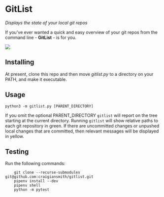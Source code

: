 # GitList
_Displays the state of your local git repos_

If you've ever wanted a quick and easy overview of your git repos from the
command line - **GitList** - is for you.

![](images/gitlist-output.jpg)

## Installing

At present, clone this repo and then move _gitlist.py_ to a directory on your
PATH, and make it executable.

## Usage

`python3 -m gitlist.py [PARENT_DIRECTORY]`

If you omit the optional PARENT\_DIRECTORY `gitlist` will report on the tree
starting at the current directory. Running `gitlist` will show relative paths to
each git repository in green. If there are uncommitted changes or unpushed local
changes that are committed, then relevant messages will be displayed in yellow.

## Testing

Run the following commands:

```
    git clone --recurse-submodules git@github.com:craigiansmith/gitlist.git
    pipenv install --dev
    pipenv shell
    python -m pytest
```
